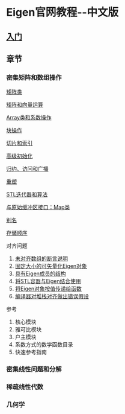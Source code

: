 # Eigen官网教程--中文版

## [入门](file/入门.md)

## 章节

### 密集矩阵和数组操作

[矩阵类](file/矩阵类.md)

[矩阵和向量运算](file/矩阵和向量运算.md)

[Array类和系数操作](file/Array类和系数操作.md)

[块操作](file/块操作.md)

[切片和索引](file/切片和索引.md)

[高级初始化](file/高级初始化.md)

[归约、访问和广播](file/归约、访问和广播.md)

[重塑](file/重塑.md)

[STL迭代器和算法](file/STL迭代器和算法.md)

[与原始缓冲区接口：Map类](file/与原始缓冲区接口：Map类.md)

[别名](file/别名.md)

[存储顺序](file/存储顺序.md)

对齐问题

1. [未对齐数组的断言说明](file/未对齐数组的断言说明.md)
2. [固定大小的可矢量化Eigen对象](file/固定大小的可矢量化Eigen对象.md)
3. [具有Eigen成员的结构](file/具有Eigen成员的结构.md)
4. [将STL容器与Eigen结合使用](file/将STL容器与Eigen结合使用.md)
5. [将Eigen对象按值传递给函数](file/将Eigen对象按值传递给函数.md)
6. [编译器对堆栈对齐做出错误假设](file/编译器对堆栈对齐做出错误假设.md)

参考

1. 核心模块
2. 雅可比模块
3. 户主模块
4. 系数方式的数学函数目录
5. 快速参考指南

### 密集线性问题和分解

### 稀疏线性代数

### 几何学